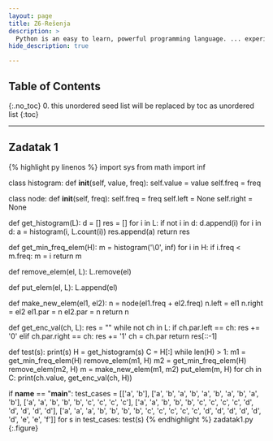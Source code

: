```yaml
---
layout: page
title: Z6-Rešenja
description: >
  Python is an easy to learn, powerful programming language. ... experience, but all examples are self-contained, so the tutorial can be read off-line as well.
hide_description: true

---
```


## Table of Contents
{:.no_toc}
0. this unordered seed list will be replaced by toc as unordered list
{:toc}

---

## Zadatak 1

{% highlight py linenos %}
import sys
from math import inf

class histogram:
    def __init__(self, value, freq):
        self.value = value
        self.freq = freq

class node:
    def __init__(self, freq):
        self.freq = freq
        self.left = None
        self.right = None

def get_histogram(L):
    d = []
    res = []
    for i in L:
        if not i in d:
            d.append(i)
    for i in d:
        a = histogram(i, L.count(i))
        res.append(a)
    return res

def get_min_freq_elem(H):
    m = histogram('\0', inf)
    for i in H:
        if i.freq < m.freq:
            m = i
    return m

def remove_elem(el, L):
    L.remove(el)

def put_elem(el, L):
    L.append(el)

def make_new_elem(el1, el2):
    n = node(el1.freq + el2.freq)
    n.left = el1
    n.right = el2
    el1.par = n
    el2.par = n
    return n

def get_enc_val(ch, L):
    res = ""
    while not ch in L:
        if ch.par.left == ch:
            res += '0'
        elif ch.par.right == ch:
            res += '1'
        ch = ch.par
    return res[::-1]

def test(s):
    print(s)
    H = get_histogram(s)
    C = H[:]
    while len(H) > 1:
        m1 = get_min_freq_elem(H)
        remove_elem(m1, H)
        m2 = get_min_freq_elem(H)
        remove_elem(m2, H)
        m = make_new_elem(m1, m2)
        put_elem(m, H)
    for ch in C:
        print(ch.value, get_enc_val(ch, H))

if __name__ == "__main__":
    test_cases = [['a', 'b'], ['a', 'b', 'a', 'b', 'a', 'b', 'a', 'b', 'a', 'b'], ['a', 'a', 'b', 'b', 'b', 'c', 'c', 'c', 'c'], ['a', 'a', 'b', 'b', 'b', 'c', 'c', 'c', 'c', 'd', 'd', 'd', 'd', 'd'], ['a', 'a', 'a', 'b', 'b', 'b', 'b', 'c', 'c', 'c', 'c', 'c', 'd', 'd', 'd', 'd', 'd', 'd', 'e', 'e', 'f']]
    for s in test_cases:
        test(s)
{% endhighlight %}
zadatak1.py
{:.figure}
